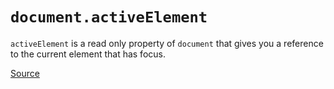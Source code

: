 # `document.activeElement`

`activeElement` is a read only property of `document` that gives you a reference to the current element that has focus.

[Source](https://developer.mozilla.org/en-US/docs/Web/API/Document/activeElement)